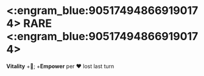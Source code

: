 # <:engram_blue:905174948669190174> RARE <:engram_blue:905174948669190174>

**Vitality** +:large_blue_diamond:; +__Empower__ per :heart: lost last turn
